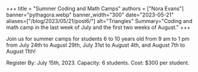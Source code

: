 +++
title = "Summer Coding and Math Camps"
authors = ["Nora Evans"]
banner="pythagora.webp"
banner_width="300"
date="2023-05-21"
aliases=["/blog/2023/05/21/post6/"]
alt="Triangles"
Summary="Coding and math camp in the last week of July and the first two weeks of August."
+++

Join us for summer camps for students 6 to 10 years old from 9 am to 1 pm from July 24th to August 29th, July 31st to August 4th, and August 7th to August 11th!

Register By: July 15th, 2023. Capacity: 6 students. Cost: $300 per student.